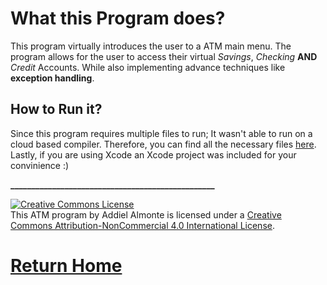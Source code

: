 # What this Program does?

This program virtually introduces the user to a ATM main menu. The program allows for the user to access their virtual *Savings*, *Checking* **AND** *Credit* Accounts. While also implementing advance techniques like **exception handling**. 


## How to Run it?

Since this program requires multiple files to run; It wasn't able to run on a cloud based compiler. Therefore, you can find all the necessary files [here](). Lastly, if you are using Xcode an Xcode project was included for your convinience :)




**_________________________________________________**


<a rel="license" href="http://creativecommons.org/licenses/by-nc/4.0/"><img alt="Creative Commons License" style="border-width:0" src="https://i.creativecommons.org/l/by-nc/4.0/88x31.png" /></a><br />This ATM program by Addiel Almonte is licensed under a <a rel="license" href="http://creativecommons.org/licenses/by-nc/4.0/">Creative Commons Attribution-NonCommercial 4.0 International License</a>.


# [Return Home](http://speedmirage.me)
